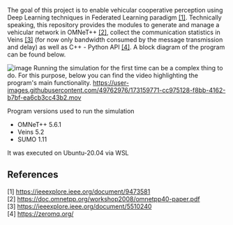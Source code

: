 The goal of this project is to enable vehicular cooperative perception using Deep Learning techniques in Federated Learning paradigm [[1]](#1). Technically speaking, this repository provides the modules to generate and manage a vehicular network in OMNeT++ [[2]](#2), collect the communication statistics in Veins [[3]](#3) (for now only bandwidth consumed by the message transmission and delay) as well as C++ - Python API [[4]](#4).
A block diagram of the program can be found below.

![image](https://user-images.githubusercontent.com/49762976/173147791-e93bc5ba-80a3-49c9-8c4e-9870f2ab0644.png)
Running the simulation for the first time can be a complex thing to do. For this purpose, below you can find the video highlighting the program's main functionality.
https://user-images.githubusercontent.com/49762976/173159771-cc975128-f8bb-4162-b7bf-ea6cb3cc43b2.mov

Program versions used to run the simulation
- OMNeT++ 5.6.1
- Veins 5.2
- SUMO 1.11

It was executed on Ubuntu-20.04 via WSL
## References
<a id="1">[1]</a> https://ieeexplore.ieee.org/document/9473581 \
<a id="2">[2]</a> https://doc.omnetpp.org/workshop2008/omnetpp40-paper.pdf \
<a id="3">[3]</a> https://ieeexplore.ieee.org/document/5510240 \
<a id="4">[4]</a> https://zeromq.org/



